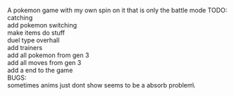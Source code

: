 A pokemon game with my own spin on it that is only the battle mode
TODO:\
catching\
add pokemon switching\
make items do stuff\
duel type overhall\
add trainers\
add all pokemon from gen 3\
add all moves from gen 3\
add a end to the game\
BUGS:\
	sometimes anims just dont show seems to be a absorb problem\
